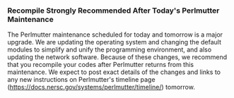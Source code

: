 ### Recompile Strongly Recommended After Today's Perlmutter Maintenance

The Perlmutter maintenance scheduled for today and tomorrow is a major upgrade. 
We are updating the operating system and changing the default modules to 
simplify and unify the programming environment, and also updating the network 
software. Because of these changes, we recommend that you recompile your codes 
after Perlmutter returns from this maintenance. We expect to post exact
details of the changes and links to any new instructions on Perlmutter's
timeline page (<https://docs.nersc.gov/systems/perlmutter/timeline/>) tomorrow.

